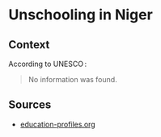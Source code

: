 # Unschooling in Niger

## Context

According to UNESCO :

> No information was found.

## Sources

* [education-profiles.org](https://education-profiles.org/fr/afrique-sub-saharienne/niger/~acteurs-non-etatiques-dans-leducation)
